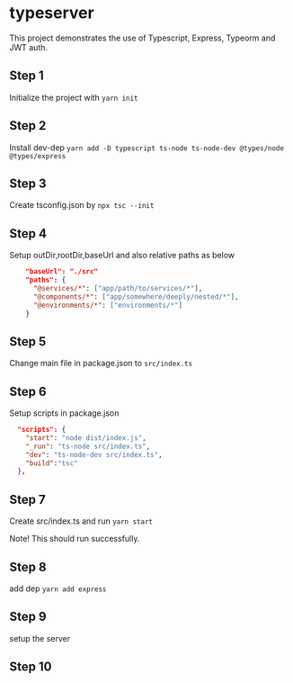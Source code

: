 # typeserver

This project demonstrates the use of Typescript, Express, Typeorm and JWT auth.

## Step 1

Initialize the project with `yarn init`

## Step 2

Install dev-dep `yarn add -D typescript ts-node ts-node-dev @types/node @types/express`

## Step 3

Create tsconfig.json by `npx tsc --init`

## Step 4

Setup outDir,rootDir,baseUrl and also relative paths as below

```json
    "baseUrl": "./src"
    "paths": {
      "@services/*": ["app/path/to/services/*"],
      "@components/*": ["app/somewhere/deeply/nested/*"],
      "@environments/*": ["environments/*"]
    }
```

## Step 5

Change main file in package.json to `src/index.ts`

## Step 6

Setup scripts in package.json

```json
  "scripts": {
    "start": "node dist/index.js",
    "_run": "ts-node src/index.ts",
    "dev": "ts-node-dev src/index.ts",
    "build":"tsc"
  },
```

## Step 7

Create src/index.ts and run `yarn start`

Note! This should run successfully.

## Step 8

add dep `yarn add express`

## Step 9

setup the server

## Step 10
